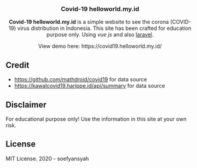 <div align="center">
<p>
    <h3>
        <b>Covid-19 helloworld.my.id</b>
    </h3>
    <b>Covid-19 helloworld.my.id</b> is a simple website to see the corona (COVID-19) virus distribution in Indonesia. This site has been crafted for education purpose only. Using <i>vue js</i> and also <a href="https://laravel.com/" target="_blank">laravel</a>.
</p>
<p>
View demo here: https://covid19.helloworld.my.id/
</p>
</div>

<div align="center">
</div>

## Credit
- https://github.com/mathdroid/covid19 for data source
- https://kawalcovid19.harippe.id/api/summary for data source

## Disclaimer
For educational purpose only! Use the information in this site at your own risk.

## License
MIT License.
2020 - soefyansyah